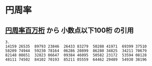 # 円周率

## [円周率百万桁](http://www.geocities.jp/f9305710/PAI1000000.html) から 小数点以下100桁 の引用

```
3.
14159 26535  89793 23846  26433 83279  50288 41971  69399 37510
58209 74944  59230 78164  06286 20899  86280 34825  34211 70679
82148 08651  32823 06647  09384 46095  50582 23172  53594 08128
48111 74502  84102 70193  85211 05559  64462 29489  54930 38196
```


